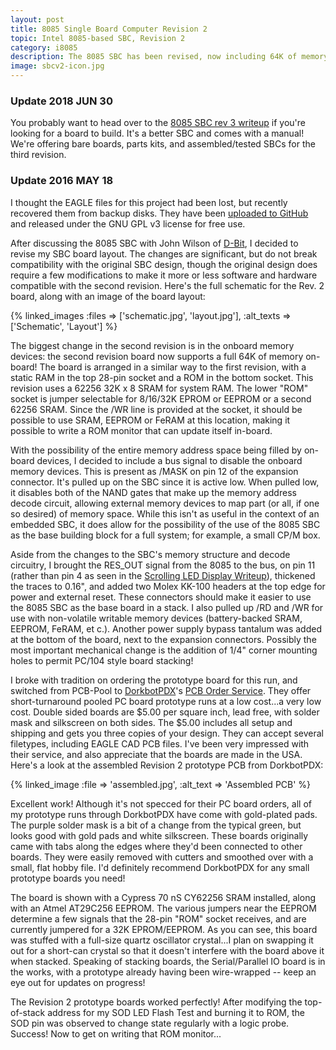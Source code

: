 ```yaml
---
layout: post
title: 8085 Single Board Computer Revision 2
topic: Intel 8085-based SBC, Revision 2
category: i8085
description: The 8085 SBC has been revised, now including 64K of memory devices on-board, a cleaner layout, thicker traces, a few more expansion bus signals, and corner mounting holes!
image: sbcv2-icon.jpg
---
```


### Update 2018 JUN 30

You probably want to head over to the [8085 SBC rev 3 writeup](/~glitch/2018/06/30/8085-sbc-rev3) if you're looking for a board to build. It's a better SBC and comes with a manual! We're offering bare boards, parts kits, and assembled/tested SBCs for the third revision.

### Update 2016 MAY 18

I thought the EAGLE files for this project had been lost, but recently recovered them from backup disks. They have been [uploaded to GitHub](https://github.com/glitchwrks/8085_sbc) and released under the GNU GPL v3 license for free use.

After discussing the 8085 SBC with John Wilson of [D-Bit](http://www.dbit.com/), I decided to revise my SBC board layout. The changes are significant, but do not break compatibility with the original SBC design, though the original design does require a few modifications to make it more or less software and hardware compatible with the second revision. Here's the full schematic for the Rev. 2 board, along with an image of the board layout:

{% linked_images :files => ['schematic.jpg', 'layout.jpg'], :alt_texts => ['Schematic', 'Layout'] %}

The biggest change in the second revision is in the onboard memory devices: the second revision board now supports a full 64K of memory on-board! The board is arranged in a similar way to the first revision, with a static RAM in the top 28-pin socket and a ROM in the bottom socket. This revision uses a 62256 32K x 8 SRAM for system RAM. The lower "ROM" socket is jumper selectable for 8/16/32K EPROM or EEPROM or a second 62256 SRAM. Since the /WR line is provided at the socket, it should be possible to use SRAM, EEPROM or FeRAM at this location, making it possible to write a ROM monitor that can update itself in-board.

With the possibility of the entire memory address space being filled by on-board devices, I decided to include a bus signal to disable the onboard memory devices. This is present as /MASK on pin 12 of the expansion connector. It's pulled up on the SBC since it is active low. When pulled low, it disables both of the NAND gates that make up the memory address decode circuit, allowing external memory devices to map part (or all, if one so desired) of memory space. While this isn't as useful in the context of an embedded SBC, it does allow for the possibility of the use of the 8085 SBC as the base building block for a full system; for example, a small CP/M box.

Aside from the changes to the SBC's memory structure and decode circuitry, I brought the RES_OUT signal from the 8085 to the bus, on pin 11 (rather than pin 4 as seen in the [Scrolling LED Display Writeup](/~glitch/2010/09/19/scrolling-display)), thickened the traces to 0.16", and added two Molex KK-100 headers at the top edge for power and external reset. These connectors should make it easier to use the 8085 SBC as the base board in a stack. I also pulled up /RD and /WR for use with non-volatile writable memory devices (battery-backed SRAM, EEPROM, FeRAM, et c.). Another power supply bypass tantalum was added at the bottom of the board, next to the expansion connectors. Possibly the most important mechanical change is the addition of 1/4" corner mounting holes to permit PC/104 style board stacking!

I broke with tradition on ordering the prototype board for this run, and switched from PCB-Pool to [DorkbotPDX](http://dorkbotpdx.org/)'s [PCB Order Service](http://dorkbotpdx.org/wiki/pcb_order). They offer short-turnaround pooled PC board prototype runs at a low cost...a very low cost. Double sided boards are $5.00 per square inch, lead free, with solder mask and silkscreen on both sides. The $5.00 includes all setup and shipping and gets you three copies of your design. They can accept several filetypes, including EAGLE CAD PCB files. I've been very impressed with their service, and also appreciate that the boards are made in the USA. Here's a look at the assembled Revision 2 prototype PCB from DorkbotPDX:

{% linked_image :file => 'assembled.jpg', :alt_text => 'Assembled PCB' %}

Excellent work! Although it's not specced for their PC board orders, all of my prototype runs through DorkbotPDX have come with gold-plated pads. The purple solder mask is a bit of a change from the typical green, but looks good with gold pads and white silkscreen. These boards originally came with tabs along the edges where they'd been connected to other boards. They were easily removed with cutters and smoothed over with a small, flat hobby file. I'd definitely recommend DorkbotPDX for any small prototype boards you need!

The board is shown with a Cypress 70 nS CY62256 SRAM installed, along with an Atmel AT29C256 EEPROM. The various jumpers near the EEPROM determine a few signals that the 28-pin "ROM" socket receives, and are currently jumpered for a 32K EPROM/EEPROM. As you can see, this board was stuffed with a full-size quartz oscillator crystal...I plan on swapping it out for a short-can crystal so that it doesn't interfere with the board above it when stacked. Speaking of stacking boards, the Serial/Parallel IO board is in the works, with a prototype already having been wire-wrapped -- keep an eye out for updates on progress!

The Revision 2 prototype boards worked perfectly! After modifying the top-of-stack address for my SOD LED Flash Test and burning it to ROM, the SOD pin was observed to change state regularly with a logic probe. Success! Now to get on writing that ROM monitor... 
